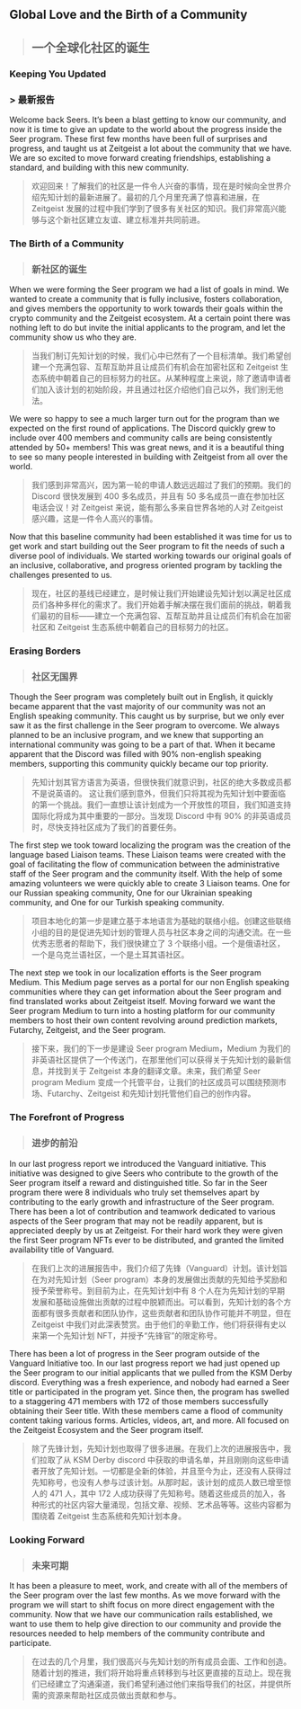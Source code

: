 ## Global Love and the Birth of a Community
> ## 一个全球化社区的诞生

### Keeping You Updated
### > 最新报告
Welcome back Seers. It’s been a blast getting to know our community, and now it is time to give an update to the world about the progress inside the Seer program. These first few months have been full of surprises and progress, and taught us at Zeitgeist a lot about the community that we have. We are so excited to move forward creating friendships, establishing a standard, and building with this new community.
> 欢迎回来！了解我们的社区是一件令人兴奋的事情，现在是时候向全世界介绍先知计划的最新进展了。最初的几个月里充满了惊喜和进展，在 Zeitgeist 发展的过程中我们学到了很多有关社区的知识。我们非常高兴能够与这个新社区建立友谊、建立标准并共同前进。

### The Birth of a Community
> ### 新社区的诞生

When we were forming the Seer program we had a list of goals in mind. We wanted to create a community that is fully inclusive, fosters collaboration, and gives members the opportunity to work towards their goals within the crypto community and the Zeitgeist ecosystem. At a certain point there was nothing left to do but invite the initial applicants to the program, and let the community show us who they are.
> 当我们制订先知计划的时候，我们心中已然有了一个目标清单。我们希望创建一个充满包容、互帮互助并且让成员们有机会在加密社区和 Zeitgeist 生态系统中朝着自己的目标努力的社区。从某种程度上来说，除了邀请申请者们加入该计划的初始阶段，并且通过社区介绍他们自己以外，我们别无他法。

We were so happy to see a much larger turn out for the program than we expected on the first round of applications. The Discord quickly grew to include over 400 members and community calls are being consistently attended by 50+ members! This was great news, and it is a beautiful thing to see so many people interested in building with Zeitgeist from all over the world.
> 我们感到非常高兴，因为第一轮的申请人数远远超过了我们的预期。我们的 Discord 很快发展到 400 多名成员，并且有 50 多名成员一直在参加社区电话会议！对 Zeitgeist 来说，能有那么多来自世界各地的人对 Zeitgeist 感兴趣，这是一件令人高兴的事情。

Now that this baseline community had been established it was time for us to get work and start building out the Seer program to fit the needs of such a diverse pool of individuals. We started working towards our original goals of an inclusive, collaborative, and progress oriented program by tackling the challenges presented to us.
> 现在，社区的基线已经建立，是时候让我们开始建设先知计划以满足社区成员们各种多样化的需求了。我们开始着手解决摆在我们面前的挑战，朝着我们最初的目标——建立一个充满包容、互帮互助并且让成员们有机会在加密社区和 Zeitgeist 生态系统中朝着自己的目标努力的社区。

### Erasing Borders
> ### 社区无国界

Though the Seer program was completely built out in English, it quickly became apparent that the vast majority of our community was not an English speaking community. This caught us by surprise, but we only ever saw it as the first challenge in the Seer program to overcome. We always planned to be an inclusive program, and we knew that supporting an international community was going to be a part of that. When it became apparent that the Discord was filled with 90% non-english speaking members, supporting this community quickly became our top priority.
> 先知计划其官方语言为英语，但很快我们就意识到，社区的绝大多数成员都不是说英语的。 这让我们感到意外，但我们只将其视为先知计划中要面临的第一个挑战。我们一直想让该计划成为一个开放性的项目，我们知道支持国际化将成为其中重要的一部分。当发现 Discord 中有 90% 的非英语成员时，尽快支持社区成为了我们的首要任务。

The first step we took toward localizing the program was the creation of the language based Liaison	teams. These Liaison teams were created with the goal of facilitating the flow of communication between the administrative staff of the Seer program and the community itself. With the help of some amazing volunteers we were quickly able to create 3 Liaison teams. One for our Russian speaking community, One for our Ukrainian speaking community, and One for our Turkish speaking community.
> 项目本地化的第一步是建立基于本地语言为基础的联络小组。创建这些联络小组的目的是促进先知计划的管理人员与社区本身之间的沟通交流。在一些优秀志愿者的帮助下，我们很快建立了 3 个联络小组。一个是俄语社区，一个是乌克兰语社区，一个是土耳其语社区。

The next step we took in our localization efforts is the Seer program Medium. This Medium page serves as a portal for our non English speaking communities where they can get information about the Seer program and find translated works about Zeitgeist itself. Moving forward we want the Seer program Medium to turn into a hosting platform for our community members to host their own content revolving around prediction markets, Futarchy, Zeitgeist, and the Seer program.
> 接下来，我们的下一步是建设 Seer program Medium，Medium  为我们的非英语社区提供了一个传送门，在那里他们可以获得关于先知计划的最新信息，并找到关于 Zeitgeist 本身的翻译文章。未来，我们希望 Seer program Medium 变成一个托管平台，让我们的社区成员可以围绕预测市场、Futarchy、Zeitgeist 和先知计划托管他们自己的创作内容。

### The Forefront of Progress
> ### 进步的前沿

In our last progress report we introduced the Vanguard initiative. This initiative was designed to give Seers who contribute to the growth of the Seer program itself a reward and distinguished title. So far in the Seer program there were 8 individuals who truly set themselves apart by contributing to the early growth and infrastructure of the Seer program. There has been a lot of contribution and teamwork dedicated to various aspects of the Seer program that may not be readily apparent, but is appreciated deeply by us at Zeitgeist. For their hard work they were given the first Seer program NFTs ever to be distributed, and granted the limited availability title of Vanguard.
> 在我们上次的进展报告中，我们介绍了先锋（Vanguard）计划。该计划旨在为对先知计划（Seer program）本身的发展做出贡献的先知给予奖励和授予荣誉称号。到目前为止，在先知计划中有 8 个人在为先知计划的早期发展和基础设施做出贡献的过程中脱颖而出。可以看到，先知计划的各个方面都有很多贡献者和团队协作，这些贡献者和团队协作可能并不明显，但在 Zeitgeist 中我们对此深表赞赏。由于他们的辛勤工作，他们将获得有史以来第一个先知计划 NFT，并授予“先锋官”的限定称号。

There has been a lot of progress in the Seer program outside of the Vanguard Initiative too. In our last progress report we had just opened up the Seer program to our initial applicants that we pulled from the KSM Derby discord. Everything was a fresh experience, and nobody had earned a Seer title or participated in the program yet. Since then, the program has swelled to a staggering 471 members with 172 of those members successfully obtaining their Seer title. With these members came a flood of community content taking various forms. Articles, videos, art, and more. All focused on the Zeitgeist Ecosystem and the Seer program itself.
> 除了先锋计划，先知计划也取得了很多进展。在我们上次的进展报告中，我们拉取了从 KSM Derby discord 中获取的申请名单，并且刚刚向这些申请者开放了先知计划。一切都是全新的体验，并且至今为止，还没有人获得过先知称号，也没有人参与过该计划。从那时起，该计划的成员人数已增至惊人的 471 人，其中 172 人成功获得了先知称号。随着这些成员的加入，各种形式的社区内容大量涌现，包括文章、视频、艺术品等等。这些内容都为围绕着 Zeitgeist 生态系统和先知计划本身。

### Looking Forward
> ### 未来可期

It has been a pleasure to meet, work, and create with all of the members of the Seer program over the last few months. As we move forward with the program we will start to shift focus on more direct engagement with the community. Now that we have our communication rails established, we want to use them to help give direction to our community and provide the resources needed to help members of the community contribute and participate.
> 在过去的几个月里，我们很高兴与先知计划的所有成员会面、工作和创造。随着计划的推进，我们将开始将重点转移到与社区更直接的互动上。现在我们已经建立了沟通渠道，我们希望利通过他们来指导我们的社区，并提供所需的资源来帮助社区成员做出贡献和参与。